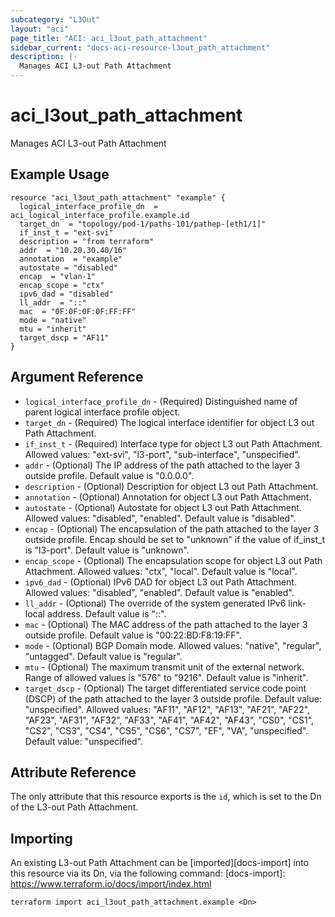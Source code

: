 ```yaml
---
subcategory: "L3Out"
layout: "aci"
page_title: "ACI: aci_l3out_path_attachment"
sidebar_current: "docs-aci-resource-l3out_path_attachment"
description: |-
  Manages ACI L3-out Path Attachment
---
```


# aci_l3out_path_attachment

Manages ACI L3-out Path Attachment

## Example Usage

```hcl
resource "aci_l3out_path_attachment" "example" {
  logical_interface_profile_dn  = aci_logical_interface_profile.example.id
  target_dn  = "topology/pod-1/paths-101/pathep-[eth1/1]"
  if_inst_t = "ext-svi"
  description = "from terraform"
  addr  = "10.20.30.40/16"
  annotation  = "example"
  autostate = "disabled"
  encap  = "vlan-1"
  encap_scope = "ctx"
  ipv6_dad = "disabled"
  ll_addr  = "::"
  mac  = "0F:0F:0F:0F:FF:FF"
  mode = "native"
  mtu = "inherit"
  target_dscp = "AF11"
}
```

## Argument Reference

- `logical_interface_profile_dn` - (Required) Distinguished name of parent logical interface profile object.
- `target_dn` - (Required) The logical interface identifier for object L3 out Path Attachment.
- `if_inst_t` - (Required) Interface type for object L3 out Path Attachment. Allowed values: "ext-svi", "l3-port", "sub-interface", "unspecified".
- `addr` - (Optional) The IP address of the path attached to the layer 3 outside profile. Default value is "0.0.0.0".
- `description` - (Optional) Description for object L3 out Path Attachment.
- `annotation` - (Optional) Annotation for object L3 out Path Attachment.
- `autostate` - (Optional) Autostate for object L3 out Path Attachment.
  Allowed values: "disabled", "enabled". Default value is "disabled".
- `encap` - (Optional) The encapsulation of the path attached to the layer 3 outside profile. Encap should be set to "unknown" if the value of if_inst_t is "l3-port". Default value is "unknown".
- `encap_scope` - (Optional) The encapsulation scope for object L3 out Path Attachment. Allowed values: "ctx", "local". Default value is "local".
- `ipv6_dad` - (Optional) IPv6 DAD for object L3 out Path Attachment.
  Allowed values: "disabled", "enabled". Default value is "enabled".
- `ll_addr` - (Optional) The override of the system generated IPv6 link-local address. Default value is "::".
- `mac` - (Optional) The MAC address of the path attached to the layer 3 outside profile. Default value is "00:22:BD:F8:19:FF".
- `mode` - (Optional) BGP Domain mode. Allowed values: "native", "regular", "untagged". Default value is "regular".
- `mtu` - (Optional) The maximum transmit unit of the external network. Range of allowed values is "576" to "9216". Default value is "inherit".
- `target_dscp` - (Optional) The target differentiated service code point (DSCP) of the path attached to the layer 3 outside profile. Default value: "unspecified". Allowed values: "AF11", "AF12", "AF13", "AF21", "AF22", "AF23", "AF31", "AF32", "AF33", "AF41", "AF42", "AF43", "CS0", "CS1", "CS2", "CS3", "CS4", "CS5", "CS6", "CS7", "EF", "VA", "unspecified". Default value: "unspecified".

## Attribute Reference

The only attribute that this resource exports is the `id`, which is set to the
Dn of the L3-out Path Attachment.

## Importing

An existing L3-out Path Attachment can be [imported][docs-import] into this resource via its Dn, via the following command:
[docs-import]: https://www.terraform.io/docs/import/index.html

```
terraform import aci_l3out_path_attachment.example <Dn>
```
